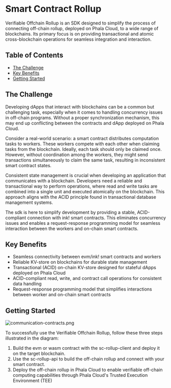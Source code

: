 # Smart Contract Rollup

Verifiable Offchain Rollup is an SDK designed to simplify the process of connecting off-chain rollup, deployed on Phala Cloud, to a wide range of blockchains. Its primary focus is on providing transactional and atomic cross-blockchain operations for seamless integration and interaction.

## Table of Contents

- [The Challenge](#the-challenge)
- [Key Benefits](#key-benefits)
- [Getting Started](#getting-started)

## The Challenge

Developing dApps that interact with blockchains can be a common but challenging task, especially when it comes to handling concurrency issues in off-chain programs.
Without a proper synchronization mechanism, this may end up conflicting between the contracts and dApp deployed on Phala Cloud.

Consider a real-world scenario: a smart contract distributes computation tasks to workers. These workers compete with each other when claiming tasks from the blockchain. Ideally, each task should only be claimed once. However, without coordination among the workers, they might send transactions simultaneously to claim the same task, resulting in inconsistent smart contract states.

Consistent state management is crucial when developing an application that communicates with a blockchain. Developers need a reliable and transactional way to perform operations, where read and write tasks are combined into a single unit and executed atomically on the blockchain. This approach aligns with the ACID principle found in transactional database management systems.

The sdk is here to simplify development by providing a stable, ACID-compliant connection with ink! smart contracts. This eliminates concurrency issues and enables a request-response programming model for seamless interaction between the workers and on-chain smart contracts.

## Key Benefits

- Seamless connectivity between evm/ink! smart contracts and workers
- Reliable KV-store on blockchains for durable state management
- Transactional (ACID) on-chain KV-store designed for stateful dApps deployed on Phala Cloud
- ACID-compliant read, write, and contract call operations for consistent data handling
- Request-response programming model that simplifies interactions between worker and on-chain smart contracts

## Getting Started

![communication-contracts.png](../assets/verifiable_offchain_computing/communication-contracts.png)

To successfully use the Verifiable Offchain Rollup, follow these three steps illustrated in the diagram:

1. Build the evm or wasm contract with the sc-rollup-client and deploy it on the target blockchain.
2. Use the sc-rollup-api to build the off-chain rollup and connect with your smart contract.
3. Deploy the off-chain rollup in Phala Cloud to enable verifiable off-chain computing capabilities through Phala Cloud's Trusted Execution Environment (TEE)

